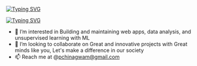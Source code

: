 [![Typing SVG](https://readme-typing-svg.demolab.com?font=Fira+code&weight=500&size=40&pause=1000&color=7BB38D&center=true&vCenter=true&width=1000&lines=Hi!+I'm+Peace+Chinagwam%F0%9F%91%8B%F0%9F%8F%BD)](https://git.io/typing-svg)

 [![Typing SVG](https://readme-typing-svg.demolab.com?font=Fira+Code&pause=1000&color=F75527&center=true&vCenter=true&width=1000&lines=Front-end+Engineer+;Web+Developer;Designer)](https://git.io/typing-svg)
- 👀 I’m interested in Building and maintaining web apps, data analysis, and unsupervised learning with ML
- 💞️ I’m looking to collaborate on Great and innovative projects with Great minds like you, Let's make a difference in our society
- 📫 Reach me at @pchinagwam@gmail.com
